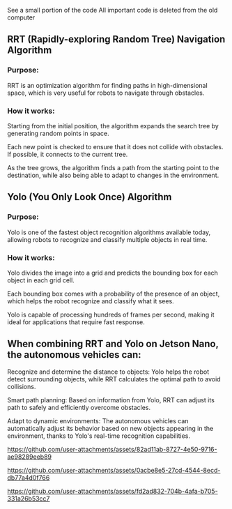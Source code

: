 See a small portion of the code
All important code is deleted from the old computer

## RRT (Rapidly-exploring Random Tree) Navigation Algorithm
### Purpose: 
RRT is an optimization algorithm for finding paths in high-dimensional space, which is very useful for robots to navigate through obstacles.
### How it works:
Starting from the initial position, the algorithm expands the search tree by generating random points in space.

Each new point is checked to ensure that it does not collide with obstacles. If possible, it connects to the current tree.

As the tree grows, the algorithm finds a path from the starting point to the destination, while also being able to adapt to changes in the environment.

## Yolo (You Only Look Once) Algorithm
### Purpose: 
Yolo is one of the fastest object recognition algorithms available today, allowing robots to recognize and classify multiple objects in real time.
### How it works:
Yolo divides the image into a grid and predicts the bounding box for each object in each grid cell.

Each bounding box comes with a probability of the presence of an object, which helps the robot recognize and classify what it sees.

Yolo is capable of processing hundreds of frames per second, making it ideal for applications that require fast response.

## When combining RRT and Yolo on Jetson Nano, the autonomous vehicles can:
Recognize and determine the distance to objects: Yolo helps the robot detect surrounding objects, while RRT calculates the optimal path to avoid collisions.

Smart path planning: Based on information from Yolo, RRT can adjust its path to safely and efficiently overcome obstacles.

Adapt to dynamic environments: The autonomous vehicles can automatically adjust its behavior based on new objects appearing in the environment, thanks to Yolo's real-time recognition capabilities.

https://github.com/user-attachments/assets/82ad11ab-8727-4e50-9716-ae98289eeb89

https://github.com/user-attachments/assets/0acbe8e5-27cd-4544-8ecd-db77a4d0f766

https://github.com/user-attachments/assets/fd2ad832-704b-4afa-b705-331a26b53cc7


